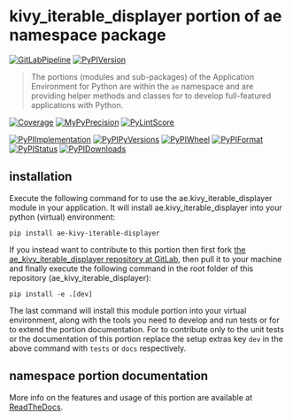 <!--
  THIS FILE IS EXCLUSIVELY MAINTAINED IN THE NAMESPACE ROOT PACKAGE. CHANGES HAVE TO BE DONE THERE.
  All changes will be deployed automatically to all the portions of this namespace package.
-->
# kivy_iterable_displayer portion of ae namespace package

[![GitLabPipeline](https://img.shields.io/gitlab/pipeline/ae-group/ae_kivy_iterable_displayer/master?logo=python)](
    https://gitlab.com/ae-group/ae_kivy_iterable_displayer)
[![PyPIVersion](https://img.shields.io/pypi/v/ae_kivy_iterable_displayer)](
    https://pypi.org/project/ae-kivy-iterable-displayer/#history)

>The portions (modules and sub-packages) of the Application Environment for Python are within
the `ae` namespace and are providing helper methods and classes for to develop
full-featured applications with Python.

[![Coverage](https://ae-group.gitlab.io/ae_kivy_iterable_displayer/coverage.svg)](
    https://ae-group.gitlab.io/ae_kivy_iterable_displayer/coverage/ae_kivy_iterable_displayer_py.html)
[![MyPyPrecision](https://ae-group.gitlab.io/ae_kivy_iterable_displayer/mypy.svg)](
    https://ae-group.gitlab.io/ae_kivy_iterable_displayer/lineprecision.txt)
[![PyLintScore](https://ae-group.gitlab.io/ae_kivy_iterable_displayer/pylint.svg)](
    https://ae-group.gitlab.io/ae_kivy_iterable_displayer/pylint.log)

[![PyPIImplementation](https://img.shields.io/pypi/implementation/ae_kivy_iterable_displayer)](
    https://pypi.org/project/ae-kivy-iterable-displayer/)
[![PyPIPyVersions](https://img.shields.io/pypi/pyversions/ae_kivy_iterable_displayer)](
    https://pypi.org/project/ae-kivy-iterable-displayer/)
[![PyPIWheel](https://img.shields.io/pypi/wheel/ae_kivy_iterable_displayer)](
    https://pypi.org/project/ae-kivy-iterable-displayer/)
[![PyPIFormat](https://img.shields.io/pypi/format/ae_kivy_iterable_displayer)](
    https://pypi.org/project/ae-kivy-iterable-displayer/)
[![PyPIStatus](https://img.shields.io/pypi/status/ae_kivy_iterable_displayer)](
    https://libraries.io/pypi/ae-kivy-iterable-displayer)
[![PyPIDownloads](https://img.shields.io/pypi/dm/ae_kivy_iterable_displayer)](
    https://pypi.org/project/ae-kivy-iterable-displayer/#files)


## installation


Execute the following command for to use the ae.kivy_iterable_displayer module in your
application. It will install ae.kivy_iterable_displayer into your python (virtual) environment:
 
```shell script
pip install ae-kivy-iterable-displayer
```

If you instead want to contribute to this portion then first fork
[the ae_kivy_iterable_displayer repository at GitLab](https://gitlab.com/ae-group/ae_kivy_iterable_displayer "ae.kivy_iterable_displayer code repository"),
then pull it to your machine and finally execute the following command in the root folder
of this repository (ae_kivy_iterable_displayer):

```shell script
pip install -e .[dev]
```

The last command will install this module portion into your virtual environment, along with
the tools you need to develop and run tests or for to extend the portion documentation.
For to contribute only to the unit tests or the documentation of this portion replace
the setup extras key `dev` in the above command with `tests` or `docs` respectively.


## namespace portion documentation

More info on the features and usage of this portion are available at
[ReadTheDocs](https://ae.readthedocs.io/en/latest/_autosummary/ae.kivy_iterable_displayer.html#module-ae.kivy_iterable_displayer
"ae_kivy_iterable_displayer documentation").

<!-- Common files version 0.1.66 deployed version 0.1.0 (with 0.1.66)
     to https://gitlab.com/ae-group as ae_kivy_iterable_displayer module as well as
     to https://ae-group.gitlab.io with CI check results as well as
     to https://pypi.org/project/ae-kivy-iterable-displayer as namespace portion ae-kivy-iterable-displayer.
-->
